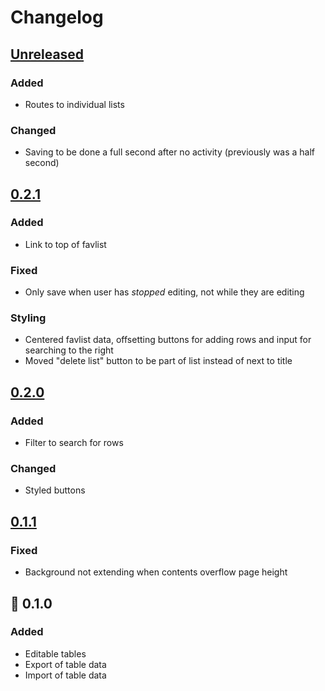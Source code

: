 # Changelog

## [Unreleased]

### Added

- Routes to individual lists

### Changed

- Saving to be done a full second after no activity (previously was a half second)

## [0.2.1]

### Added

- Link to top of favlist

### Fixed

- Only save when user has *stopped* editing, not while they are editing

### Styling

- Centered favlist data, offsetting buttons for adding rows and input for searching to the right
- Moved "delete list" button to be part of list instead of next to title

## [0.2.0]

### Added

- Filter to search for rows

### Changed

- Styled buttons

## [0.1.1]

### Fixed

- Background not extending when contents overflow page height

## :tada: 0.1.0

### Added

- Editable tables
- Export of table data
- Import of table data

[Unreleased]: https://github.com/spenserblack/favlist.vue/compare/v0.2.1...HEAD
[0.2.1]: https://github.com/spenserblack/favlist.vue/compare/v0.2.0...v0.2.1
[0.2.0]: https://github.com/spenserblack/favlist.vue/compare/v0.1.1...v0.2.0
[0.1.1]: https://github.com/spenserblack/favlist.vue/compare/v0.1.0...v0.1.1

